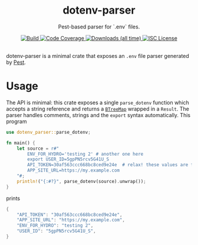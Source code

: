 <div align="center">
  <h1>dotenv-parser</h1>
  <p>Pest-based parser for `.env` files.</p>
  <a target="_blank" href="https://travis-ci.org/rubik/dotenv-parser">
    <img src="https://img.shields.io/travis/rubik/dotenv-parser?style=for-the-badge" alt="Build">
  </a>
  <a target="_blank" href="https://coveralls.io/github/rubik/dotenv-parser">
    <img src="https://img.shields.io/coveralls/github/rubik/dotenv-parser?style=for-the-badge" alt="Code Coverage">
  </a>
  <a target="_blank" href="https://crates.io/crates/dotenv-parser">
   <img src="https://img.shields.io/crates/d/dotenv-parser?style=for-the-badge" alt="Downloads (all time)">
  <a>
  <a href="https://github.com/rubik/dotenv-parser/blob/master/LICENSE">
    <img src="https://img.shields.io/crates/l/dotenv-parser?style=for-the-badge" alt="ISC License">
  </a>
  <br>
  <br>
</div>

dotenv-parser is a minimal crate that exposes an `.env` file parser generated
by [Pest](https://pest.rs).

# Usage
The API is minimal: this crate exposes a single `parse_dotenv` function which
accepts a string reference and returns a
[`BTreeMap`](https://doc.rust-lang.org/std/collections/struct.BTreeMap.html)
wrapped in a `Result`. The parser handles comments, strings and the `export`
syntax automatically. This program

```rust
use dotenv_parser::parse_dotenv;

fn main() {
    let source = r#"
        ENV_FOR_HYDRO='testing 2' # another one here
        export USER_ID=5gpPN5rcv5G41U_S
        API_TOKEN=30af563ccc668bc8ced9e24e  # relax! these values are fake
        APP_SITE_URL=https://my.example.com
    "#;
    println!("{:#?}", parse_dotenv(source).unwrap());
}
```

prints

```rust
{
    "API_TOKEN": "30af563ccc668bc8ced9e24e",
    "APP_SITE_URL": "https://my.example.com",
    "ENV_FOR_HYDRO": "testing 2",
    "USER_ID": "5gpPN5rcv5G41U_S",
}
```
